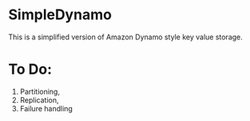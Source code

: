 # SimpleDynamo
This is a simplified version of Amazon Dynamo style key value storage. 

# To Do:
1) Partitioning,
2) Replication,
3) Failure handling
